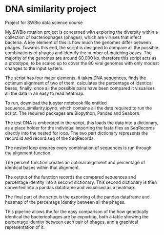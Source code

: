 # DNA similarity project
Project for SWBio data science course 

My SWBio rotation project is concerned with exploring the diversity within a collection of bacteriophages (phages), which are viruses that infect bacteria. A key element of this is how much the genomes differ between phages. Towards this end, the script is designed to compare all the possible combinations of phages and identify the number of matching bases. The majority of the genomes are around 60,000 kb, therefore this script acts as a prototype, to be scaled up to cover the 80 viral genomes with only modest changes to the input system.

The script has four major elements, it takes DNA sequences, finds the optimum alignment of two of them, calculates the percentage of identical bases, finally, once all the possible pairs have been compared it visualises all the data in an easy to read heatmap.

To run, download the jupyter notebook file entitled sequence_similarity.ipynb, which contains all the data required to run the script. The required packages are Biopython, Pandas and Seaborn.

The test DNA is embedded in the script, this loads the data into a dictionary, as a place holder for the individual importing the fasta files as SeqRecords directly into the nested for loop. The two part dictionary represents the record.id and record.seq of the SeqRecords. 

The nested loop ensures every combination of sequences is run through the alignment function. 

The percent function creates an optimal alignment and percentage of identical bases within that alignment. 

The output of the function records the compared sequences and percentage identity into a second dictionary. This second dictionary is then converted into a pandas dataframe and visualised as a heatmap.

The final part of the script is the exporting of the pandas dataframe and heatmap of the percentage identity between all the phages.

This pipeline allows the for the easy comparison of the how genetically identical the bacteriophages are by exporting, both a table showing the percentage identity between each pair of phages, and a graphical representation of it. 
